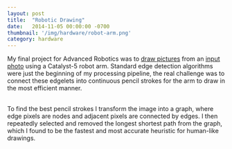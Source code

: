 ```yaml
---
layout: post
title:  "Robotic Drawing"
date:   2014-11-05 00:00:00 -0700
thumbnail: '/img/hardware/robot-arm.png'
category: hardware
---
```

My final project for Advanced Robotics was to <a href="https://www.youtube.com/watch?v=Y-VPsfdT8Fc">draw pictures</a> from an <a href="https://www.youtube.com/watch?v=nNL7_r4sgOY">input photo</a> using a Catalyst-5 robot arm. Standard edge detection algorithms were just the beginning of my processing pipeline, the real challenge was to connect these edgelets into continuous pencil strokes for the arm to draw in the most efficient manner. <br><br>

To find the best pencil strokes I transform the image into a graph, where edge pixels are nodes and adjacent pixels are connected by edges. I then repeatedly selected and removed the longest shortest path from the graph, which I found to be the fastest and most accurate heuristic for human-like drawings.